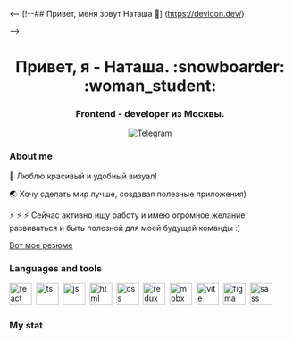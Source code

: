 <--
[!--## Привет, меня зовут Наташа 👋]
(https://devicon.dev/)

-->

<div id="header" align="center">
    <h1>Привет, я - Наташа. :snowboarder: :woman_student: </h1> 
    <h3>Frontend - developer из Москвы.</h3>
</div>

<div id="socials" align="center">
  <a href="https://t.me/Nataly_FrontDev">
    <img src="https://img.shields.io/badge/Telegram-blue?style=for-the-badge&logo=telegram&logoColor=white" alt="Telegram"/>
  </a>
</div>

### About me
:gift_heart: Люблю красивый и удобный визуал!&nbsp;

:earth_asia: Хочу сделать мир лучше, создавая полезные приложения)&nbsp;


:zap: :zap: :zap: Сейчас активно ищу работу и имею огромное желание развиваться и быть полезной для моей будущей команды :)

<a href="https://hh.ru/applicant/resumes/view?resume=385c8de7ff0caf8b930039ed1f393873766b4b">Вот мое резюме</a>

### Languages and tools

<img src="https://cdn.jsdelivr.net/gh/devicons/devicon/icons/react/react-original.svg" title="react" width="40" height="40"/>&nbsp;
<img src="https://cdn.jsdelivr.net/gh/devicons/devicon@latest/icons/typescript/typescript-original.svg" title="ts" width="40" height="40"/>&nbsp;
<img src="https://cdn.jsdelivr.net/gh/devicons/devicon@latest/icons/javascript/javascript-original.svg" title="js" width="40" height="40"/>&nbsp;
<img src="https://cdn.jsdelivr.net/gh/devicons/devicon/icons/html5/html5-original.svg" title="html" width="40" height="40"/>&nbsp;
<img src="https://cdn.jsdelivr.net/gh/devicons/devicon/icons/css3/css3-original.svg" title="css" width="40" height="40"/>&nbsp;
<img src="https://cdn.jsdelivr.net/gh/devicons/devicon@latest/icons/redux/redux-original.svg" title="redux" width="40" height="40"/>&nbsp;
<img src="https://cdn.jsdelivr.net/gh/devicons/devicon@latest/icons/mobx/mobx-original.svg" title="mobx" width="40" height="40"/>&nbsp;
<img src="https://cdn.jsdelivr.net/gh/devicons/devicon@latest/icons/vitejs/vitejs-original.svg" title="vite" width="40" height="40"/>&nbsp;
<img src="https://cdn.jsdelivr.net/gh/devicons/devicon@latest/icons/figma/figma-original.svg" title="figma" width="40" height="40"/>&nbsp;
<img src="https://cdn.jsdelivr.net/gh/devicons/devicon@latest/icons/sass/sass-original.svg" title="sass" width="40" height="40"/>&nbsp;


### My stat

<div id="stat" align="center">
    <img src="https://github-profile-summary-cards.vercel.app/api/cards/profile-details?username=vn7n24fzkq&theme=github_dark" alt=""/>
</div>          
              
          
          
          
